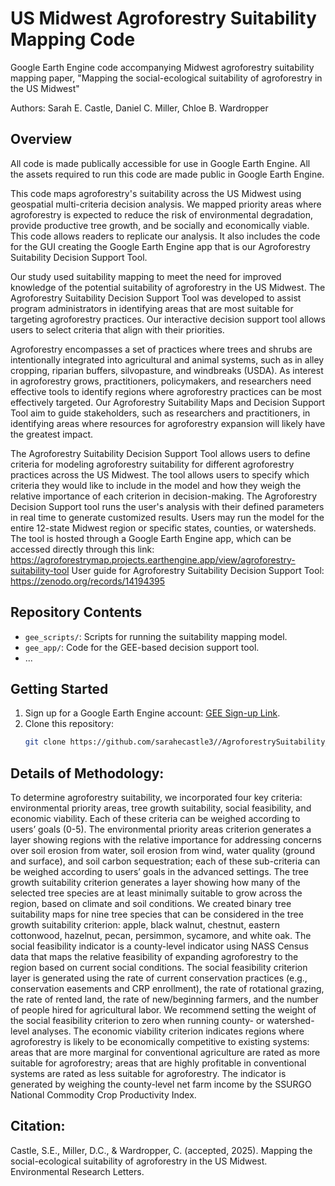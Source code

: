 # US Midwest Agroforestry Suitability Mapping Code
Google Earth Engine code accompanying Midwest agroforestry suitability mapping paper, "Mapping the social-ecological suitability of agroforestry in the US Midwest"

Authors: Sarah E. Castle, Daniel C. Miller, Chloe B. Wardropper

## Overview 
All code is made publically accessible for use in Google Earth Engine. All the assets required to run this code are made public in Google Earth Engine.

This code maps agroforestry's suitability across the US Midwest using geospatial multi-criteria decision analysis. We mapped priority areas where agroforestry is expected to reduce the risk of environmental degradation, provide productive tree growth, and be socially and economically viable. This code allows readers to replicate our analysis. It also includes the code for the GUI creating the Google Earth Engine app that is our Agroforestry Suitability Decision Support Tool. 

Our study used suitability mapping to meet the need for improved knowledge of the potential suitability of agroforestry in the US Midwest. The Agroforestry Suitability Decision Support Tool was developed to assist program administrators in identifying areas that are most suitable for targeting agroforestry practices. Our interactive decision support tool allows users to select criteria that align with their priorities.

Agroforestry encompasses a set of practices where trees and shrubs are intentionally integrated into agricultural and animal systems, such as in alley cropping, riparian buffers, silvopasture, and windbreaks (USDA). As interest in agroforestry grows, practitioners, policymakers, and researchers need effective tools to identify regions where agroforestry practices can be most effectively targeted. Our  Agroforestry Suitability Maps and Decision Support Tool aim to guide stakeholders, such as researchers and practitioners, in identifying areas where resources for agroforestry expansion will likely have the greatest impact. 

The Agroforestry Suitability Decision Support Tool allows users to define criteria for modeling agroforestry suitability for different agroforestry practices across the US Midwest. The tool allows users to specify which criteria they would like to include in the model and how they weigh the relative importance of each criterion in decision-making. The Agroforestry Decision Support tool runs the user's analysis with their defined parameters in real time to generate customized results. Users may run the model for the entire 12-state Midwest region or specific states, counties, or watersheds. The tool is hosted through a Google Earth Engine app, which can be accessed directly through this link: https://agroforestrymap.projects.earthengine.app/view/agroforestry-suitability-tool 
User guide for Agroforestry Suitability Decision Support Tool: https://zenodo.org/records/14194395

## Repository Contents
- `gee_scripts/`: Scripts for running the suitability mapping model.
- `gee_app/`: Code for the GEE-based decision support tool.
- ...

## Getting Started
1. Sign up for a Google Earth Engine account: [GEE Sign-up Link](https://earthengine.google.com/).
2. Clone this repository:
   ```bash
   git clone https://github.com/sarahecastle3//AgroforestrySuitability_Published.git
   
## Details of Methodology:
To determine agroforestry suitability, we incorporated four key criteria: environmental priority areas, tree growth suitability, social feasibility, and economic viability. Each of these criteria can be weighed according to users’ goals (0-5). The environmental priority areas criterion generates a layer showing regions with the relative importance for addressing concerns over soil erosion from water, soil erosion from wind, water quality (ground and surface), and soil carbon sequestration; each of these sub-criteria can be weighed according to users’ goals in the advanced settings. The tree growth suitability criterion generates a layer showing how many of the selected tree species are at least minimally suitable to grow across the region, based on climate and soil conditions. We created binary tree suitability maps for nine tree species that can be considered in the tree growth suitability criterion: apple, black walnut, chestnut, eastern cottonwood, hazelnut, pecan, persimmon, sycamore, and white oak. The social feasibility indicator is a county-level indicator using NASS Census data that maps the relative feasibility of expanding agroforestry to the region based on current social conditions. The social feasibility criterion layer is generated using the rate of current conservation practices (e.g., conservation easements and CRP enrollment), the rate of rotational grazing, the rate of rented land, the rate of new/beginning farmers, and the number of people hired for agricultural labor. We recommend setting the weight of the social feasibility criterion to zero when running county- or watershed-level analyses. The economic viability criterion indicates regions where agroforestry is likely to be economically competitive to existing systems: areas that are more marginal for conventional agriculture are rated as more suitable for agroforestry; areas that are highly profitable in conventional systems are rated as less suitable for agroforestry. The indicator is generated by weighing the county-level net farm income by the SSURGO National Commodity Crop Productivity Index.   

## Citation: 
Castle, S.E., Miller, D.C., & Wardropper, C. (accepted, 2025). Mapping the social-ecological suitability of agroforestry in the US Midwest. Environmental Research Letters.
